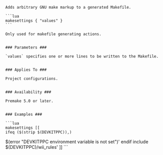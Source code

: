 	Adds arbitrary GNU make markup to a generated Makefile.
	
	```lua
	makesettings { "values" }
	```
	
	Only used for makefile generating actions.
	
	
	### Parameters ###
	
	`values` specifies one or more lines to be written to the Makefile.
	
	
	### Applies To ###
	
	Project configurations.
	
	
	### Availability ###
	
	Premake 5.0 or later.
	
	
	### Examples ###
	
	```lua
	makesettings [[
    ifeq ($(strip $(DEVKITPPC)),)
$(error "DEVKITPPC environment variable is not set")'
    endif
    include $(DEVKITPPC)/wii_rules'
	]]
	```
	